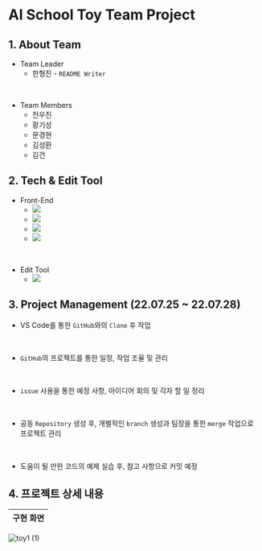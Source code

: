 # AI School Toy Team Project
## 1. About Team
- Team Leader
  - 한형진 - `README Writer`
  
<br>

- Team Members
  - 전우진
  - 황기성
  - 문경현
  - 김성환
  - 김건

## 2. Tech & Edit Tool
- Front-End
  - [<img src="https://img.shields.io/badge/HTML5-E34F26?style=flat-square&logo=HTML5&logoColor=white">](https://developer.mozilla.org/ko/docs/Learn/HTML/Introduction_to_HTML/Getting_started)&nbsp;
  - [<img src="https://img.shields.io/badge/CSS3-1572B6?style=flat-square&logo=CSS3&logoColor=white">](https://developer.mozilla.org/ko/docs/Web/CSS)&nbsp;
  - [<img src="https://img.shields.io/badge/JavaScript-F7DF1E?style=flat-square&logo=JavaScript&logoColor=424242">](https://developer.mozilla.org/ko/docs/Web/JavaScript)&nbsp;
  - [<img src="https://img.shields.io/badge/React-61DAFB?style=flat-square&logo=React&logoColor=black">](https://ko.reactjs.org/)

<br>

- Edit Tool
  - [<img src="https://img.shields.io/badge/Visual Studio Code-007ACC?style=flat-square&logo=Visual Studio Code&logoColor=white">](https://code.visualstudio.com/?wt.mc_id=DX_841432)&nbsp;

## 3. Project Management (22.07.25 ~ 22.07.28)
- VS Code를 통한 `GitHub`와의 `Clone` 후 작업

<br>

- `GitHub`의 프로젝트를 통한 일정, 작업 조율 및 관리

<br>

- `issue` 사용을 통한 예정 사항, 아이디어 회의 및 각자 할 일 정리

<br>

- 공동 `Repository` 생성 후, 개별적인 `branch` 생성과 팀장을 통한 `merge` 작업으로 프로젝트 관리

<br>

- 도움이 될 만한 코드의 예제 실습 후, 참고 사항으로 커밋 예정

## 4. 프로젝트 상세 내용
|구현 화면|
|---|
![toy1 (1)](https://user-images.githubusercontent.com/104360734/199232531-c7a694f3-5550-419e-8f71-61cc59db8d2e.gif)
